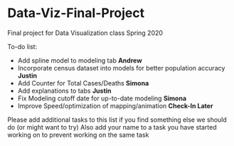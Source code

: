 # Data-Viz-Final-Project
Final project for Data Visualization class Spring 2020

To-do list:
  * Add spline model to modeling tab **Andrew**
  * Incorporate census dataset into models for better population accuracy **Justin**
  * Add Counter for Total Cases/Deaths **Simona**
  * Add explanations to tabs **Justin**
  * Fix Modeling cutoff date for up-to-date modeling **Simona**
  * Improve Speed/optimization of mapping/animation **Check-In Later**

 Please add additional tasks to this list if you find something else we should do (or might want to try)
 Also add your name to a task you have started working on to prevent working on the same task
